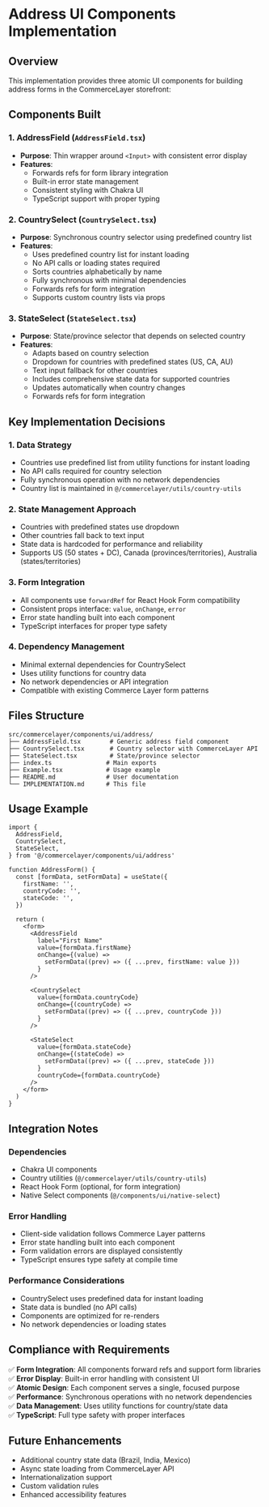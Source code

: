 # Address UI Components Implementation

## Overview

This implementation provides three atomic UI components for building address forms in the CommerceLayer storefront:

## Components Built

### 1. AddressField (`AddressField.tsx`)

- **Purpose**: Thin wrapper around `<Input>` with consistent error display
- **Features**:
  - Forwards refs for form library integration
  - Built-in error state management
  - Consistent styling with Chakra UI
  - TypeScript support with proper typing

### 2. CountrySelect (`CountrySelect.tsx`)

- **Purpose**: Synchronous country selector using predefined country list
- **Features**:
  - Uses predefined country list for instant loading
  - No API calls or loading states required
  - Sorts countries alphabetically by name
  - Fully synchronous with minimal dependencies
  - Forwards refs for form integration
  - Supports custom country lists via props

### 3. StateSelect (`StateSelect.tsx`)

- **Purpose**: State/province selector that depends on selected country
- **Features**:
  - Adapts based on country selection
  - Dropdown for countries with predefined states (US, CA, AU)
  - Text input fallback for other countries
  - Includes comprehensive state data for supported countries
  - Updates automatically when country changes
  - Forwards refs for form integration

## Key Implementation Decisions

### 1. Data Strategy

- Countries use predefined list from utility functions for instant loading
- No API calls required for country selection
- Fully synchronous operation with no network dependencies
- Country list is maintained in `@/commercelayer/utils/country-utils`

### 2. State Management Approach

- Countries with predefined states use dropdown
- Other countries fall back to text input
- State data is hardcoded for performance and reliability
- Supports US (50 states + DC), Canada (provinces/territories), Australia (states/territories)

### 3. Form Integration

- All components use `forwardRef` for React Hook Form compatibility
- Consistent props interface: `value`, `onChange`, `error`
- Error state handling built into each component
- TypeScript interfaces for proper type safety

### 4. Dependency Management

- Minimal external dependencies for CountrySelect
- Uses utility functions for country data
- No network dependencies or API integration
- Compatible with existing Commerce Layer form patterns

## Files Structure

```
src/commercelayer/components/ui/address/
├── AddressField.tsx        # Generic address field component
├── CountrySelect.tsx       # Country selector with CommerceLayer API
├── StateSelect.tsx         # State/province selector
├── index.ts               # Main exports
├── Example.tsx            # Usage example
├── README.md              # User documentation
└── IMPLEMENTATION.md      # This file
```

## Usage Example

```tsx
import {
  AddressField,
  CountrySelect,
  StateSelect,
} from '@/commercelayer/components/ui/address'

function AddressForm() {
  const [formData, setFormData] = useState({
    firstName: '',
    countryCode: '',
    stateCode: '',
  })

  return (
    <form>
      <AddressField
        label="First Name"
        value={formData.firstName}
        onChange={(value) =>
          setFormData((prev) => ({ ...prev, firstName: value }))
        }
      />

      <CountrySelect
        value={formData.countryCode}
        onChange={(countryCode) =>
          setFormData((prev) => ({ ...prev, countryCode }))
        }
      />

      <StateSelect
        value={formData.stateCode}
        onChange={(stateCode) =>
          setFormData((prev) => ({ ...prev, stateCode }))
        }
        countryCode={formData.countryCode}
      />
    </form>
  )
}
```

## Integration Notes

### Dependencies

- Chakra UI components
- Country utilities (`@/commercelayer/utils/country-utils`)
- React Hook Form (optional, for form integration)
- Native Select components (`@/components/ui/native-select`)

### Error Handling

- Client-side validation follows Commerce Layer patterns
- Error state handling built into each component
- Form validation errors are displayed consistently
- TypeScript ensures type safety at compile time

### Performance Considerations

- CountrySelect uses predefined data for instant loading
- State data is bundled (no API calls)
- Components are optimized for re-renders
- No network dependencies or loading states

## Compliance with Requirements

✅ **Form Integration**: All components forward refs and support form libraries  
✅ **Error Display**: Built-in error handling with consistent UI  
✅ **Atomic Design**: Each component serves a single, focused purpose  
✅ **Performance**: Synchronous operations with no network dependencies  
✅ **Data Management**: Uses utility functions for country/state data  
✅ **TypeScript**: Full type safety with proper interfaces

## Future Enhancements

- Additional country state data (Brazil, India, Mexico)
- Async state loading from CommerceLayer API
- Internationalization support
- Custom validation rules
- Enhanced accessibility features
